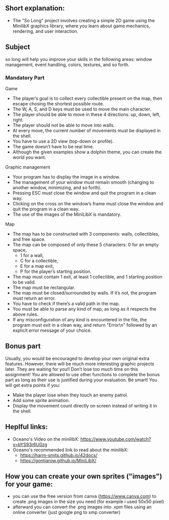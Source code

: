 ## Short explanation: 
- The "So Long" project involves creating a simple 2D game using the MinilibX graphics library, where you learn about game mechanics, rendering, and user interaction.

## Subject

so long will help you improve your skills in the following areas: window management, event handling, colors, textures, and so forth.

### Mandatory Part

Game
- The player’s goal is to collect every collectible present on the map, then escape chosing the shortest possible route.
- The W, A, S, and D keys must be used to move the main character.
- The player should be able to move in these 4 directions: up, down, left, right.
-  The player should not be able to move into walls.
- At every move, the current number of movements must be displayed in the shell.
- You have to use a 2D view (top-down or profile).
- The game doesn’t have to be real time.
- Although the given examples show a dolphin theme, you can create the world you want.

Graphic management
- Your program has to display the image in a window.
- The management of your window must remain smooth (changing to another window, minimizing, and so forth).
- Pressing ESC must close the window and quit the program in a clean way.
- Clicking on the cross on the window’s frame must close the window and quit the program in a clean way.
- The use of the images of the MiniLibX is mandatory.

Map
- The map has to be constructed with 3 components: walls, collectibles, and free space.
- The map can be composed of only these 5 characters: 0 for an empty space,
  - 1 for a wall,
  - C for a collectible,
  - E for a map exit,
  - P for the player’s starting position.
- The map must contain 1 exit, at least 1 collectible, and 1 starting position to be valid.
- The map must be rectangular.
-  The map must be closed/surrounded by walls. If it’s not, the program must return an error.
- You have to check if there’s a valid path in the map.
- You must be able to parse any kind of map, as long as it respects the above rules.
- If any misconfiguration of any kind is encountered in the file, the program must exit in a clean way, and return "Error\n" followed by an explicit error message of your choice.

## Bonus part

Usually, you would be encouraged to develop your own original extra features. However, there will be much more interesting graphic projects later. They are waiting for you!! Don’t lose too much time on this assignment!
You are allowed to use other functions to complete the bonus part as long as their use is justified during your evaluation. Be smart!
You will get extra points if you:
- Make the player lose when they touch an enemy patrol.
- Add some sprite animation.
- Display the movement count directly on screen instead of writing it in the shell.

## Heplful links: 
- Oceano's Video on the minilibX: https://www.youtube.com/watch?v=bYS93r6U0zg
- Oceano's recommended link to read about the minilibX: 
    - https://harm-smits.github.io/42docs/
    - https://gontjarow.github.io/MiniLibX/
 
## How you can create your own sprites ("images") for your game:
- you can use the free version from canva (https://www.canva.com) to create .png images in the size you need (for example i used 50x50 pixel)
- afterward you can convert the .png images into .xpm files using an online converter (just google png to xmp converter)
